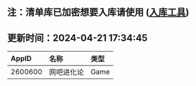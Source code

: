 ## 注：清单库已加密想要入库请使用 ([入库工具](https://github.com/BlankTMing/ManifestAutoUpdate/releases))

## 更新时间：2024-04-21 17:34:45
| AppID | 名称 | 类型  |
| :-------------------- | :----------------------------- | :----------- |
| 2600600 | 网吧进化论| Game |
